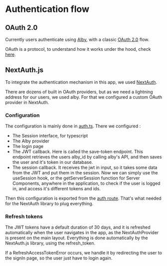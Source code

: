 # Authentication flow

## OAuth 2.0

Currently users authenticate using [Alby](https://getalby.com/), with a classic [OAuth 2.0](https://oauth.net/2/) flow.

OAuth is a protocol, to understand how it works under the hood, check [here](https://next-auth.js.org/configuration/providers/oauth).

## NextAuth.js

To integrate the authentication mechanism in this app, we used [NextAuth](https://next-auth.js.org/).

There are dozens of built in OAuth providers, but as we need a lightning address for our users, we used alby.
For that we configured a custom OAuth provider in NextAuth.

### Configuration

The configuration is mainly done in [auth.ts](../src/lib/auth.ts). There we configured :

- The Session interface, for typescript
- The Alby provider
- The login page
- The JWT callback. Here is called the save-token endpoint. This endpoint retrieves the users alby_id by calling alby's API, and then saves the user and it's token in our database.
- The session callback. It receives the jwt in input, so it takes some data from the JWT and put them in the session. Now we can simply use the useSession hook, or the getServerSession function for Server Components, anywhere in the application, to check if the user is logged in, and access it's different tokens and ids.

Then this configuration is exported from the [auth route](../src/app/api/auth/[...nextauth]/route.ts). That's what needed for the NextAuth library to plug everything.

### Refresh tokens

The JWT tokens have a default duration of 30 days, and it is refreshed automatically when the user navigates in the app, as the NextAuthProvider is present on the main layout.
Everything is done automatically by the NextAuth.js library, using the refresh_token.

If a RefreshAccessTokenError occurs, we handle it by redirecting the user to the signIn page, so the user just have to login again.